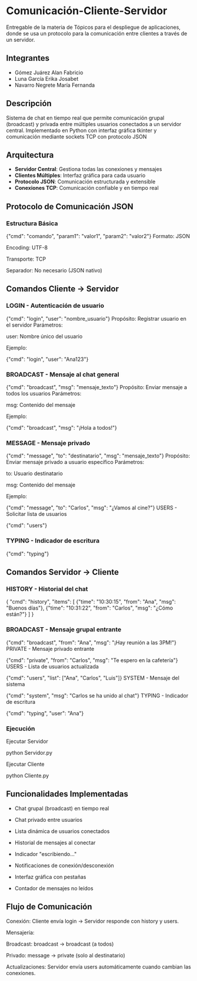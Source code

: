 # Comunicación-Cliente-Servidor
Entregable de la materia de Tópicos para el despliegue de aplicaciones, donde se usa un protocolo para la comunicación entre clientes a través de un servidor.
## Integrantes
- Gómez Juárez Alan Fabricio  
- Luna García Erika Josabet  
- Navarro Negrete María Fernanda  
## Descripción
Sistema de chat en tiempo real que permite comunicación grupal (broadcast) y privada entre múltiples usuarios conectados a un servidor central. Implementado en Python con interfaz gráfica tkinter y comunicación mediante sockets TCP con protocolo JSON

## Arquitectura
- **Servidor Central**: Gestiona todas las conexiones y mensajes  
- **Clientes Múltiples**: Interfaz gráfica para cada usuario  
- **Protocolo JSON**: Comunicación estructurada y extensible  
- **Conexiones TCP**: Comunicación confiable y en tiempo real  

## Protocolo de Comunicación JSON

### Estructura Básica
{"cmd": "comando", "param1": "valor1", "param2": "valor2"}
Formato: JSON

Encoding: UTF-8

Transporte: TCP

Separador: No necesario (JSON nativo)

## Comandos Cliente → Servidor
### LOGIN - Autenticación de usuario

{"cmd": "login", "user": "nombre_usuario"}
Propósito: Registrar usuario en el servidor
Parámetros:

user: Nombre único del usuario

Ejemplo:

{"cmd": "login", "user": "Ana123"}
### BROADCAST - Mensaje al chat general

{"cmd": "broadcast", "msg": "mensaje_texto"}
Propósito: Enviar mensaje a todos los usuarios
Parámetros:

msg: Contenido del mensaje

Ejemplo:

{"cmd": "broadcast", "msg": "¡Hola a todos!"}
### MESSAGE - Mensaje privado

{"cmd": "message", "to": "destinatario", "msg": "mensaje_texto"}
Propósito: Enviar mensaje privado a usuario específico
Parámetros:

to: Usuario destinatario

msg: Contenido del mensaje

Ejemplo:

{"cmd": "message", "to": "Carlos", "msg": "¿Vamos al cine?"}
USERS - Solicitar lista de usuarios

{"cmd": "users"}
### TYPING - Indicador de escritura

{"cmd": "typing"}
## Comandos Servidor → Cliente
### HISTORY - Historial del chat

{
  "cmd": "history",
  "items": [
    {"time": "10:30:15", "from": "Ana", "msg": "Buenos días"},
    {"time": "10:31:22", "from": "Carlos", "msg": "¿Cómo están?"}
  ]
}
### BROADCAST - Mensaje grupal entrante

{"cmd": "broadcast", "from": "Ana", "msg": "¡Hay reunión a las 3PM!"}
PRIVATE - Mensaje privado entrante

{"cmd": "private", "from": "Carlos", "msg": "Te espero en la cafetería"}
USERS - Lista de usuarios actualizada

{"cmd": "users", "list": ["Ana", "Carlos", "Luis"]}
SYSTEM - Mensaje del sistema

{"cmd": "system", "msg": "Carlos se ha unido al chat"}
TYPING - Indicador de escritura

{"cmd": "typing", "user": "Ana"}
### Ejecución

Ejecutar Servidor

python Servidor.py

Ejecutar Cliente

python Cliente.py
## Funcionalidades Implementadas
- Chat grupal (broadcast) en tiempo real

- Chat privado entre usuarios

- Lista dinámica de usuarios conectados

- Historial de mensajes al conectar

- Indicador "escribiendo..."

- Notificaciones de conexión/desconexión

- Interfaz gráfica con pestañas

- Contador de mensajes no leídos

## Flujo de Comunicación
Conexión: Cliente envía login → Servidor responde con history y users.

Mensajería:

Broadcast: broadcast → broadcast (a todos)

Privado: message → private (solo al destinatario)

Actualizaciones: Servidor envía users automáticamente cuando cambian las conexiones.
